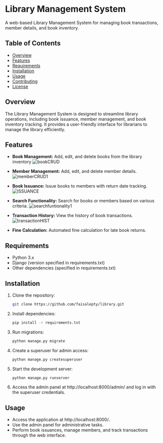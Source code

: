 # Library Management System

A web-based Library Management System for managing book transactions, member details, and book inventory.

## Table of Contents

- [Overview](#overview)
- [Features](#features)
- [Requirements](#requirements)
- [Installation](#installation)
- [Usage](#usage)
- [Contributing](#contributing)
- [License](#license)

## Overview

The Library Management System is designed to streamline library operations, including book issuance, member management, and book inventory tracking. It provides a user-friendly interface for librarians to manage the library efficiently.

## Features

- **Book Management:** Add, edit, and delete books from the library inventory
  ![bookCRUD](https://github.com/faisalepty/library/assets/129375971/1319ed69-a328-4de0-b0d4-bec283317682)
- **Member Management:** Add, edit, and delete member details.
  ![memberCRUD1](https://github.com/faisalepty/library/assets/129375971/6374e36d-0733-417d-a089-78c214016d76)

- **Book Issuance:** Issue books to members with return date tracking.
![ISSUANCE](https://github.com/faisalepty/library/assets/129375971/a47f4765-1d46-4f82-9f09-bbc48c2da2d9)
 - **Search Functionality:** Search for books or members based on various criteria.
   ![searchfuntionality1](https://github.com/faisalepty/library/assets/129375971/05e3f11d-3b3b-4dbb-a16d-ad1c1ac2f295)
- **Transaction History:** View the history of book transactions.
  ![transactionHIST](https://github.com/faisalepty/library/assets/129375971/71a71b4d-d13b-4d50-9503-358b43b327b5)
- **Fine Calculation:** Automated fine calculation for late book returns.


## Requirements

- Python 3.x
- Django (version specified in requirements.txt)
- Other dependencies (specified in requirements.txt)

## Installation

1. Clone the repository:

    ```bash
    git clone https://github.com/faisalepty/library.git
    ```

2. Install dependencies:

    ```bash
    pip install -r requirements.txt
    ```

3. Run migrations:

    ```bash
    python manage.py migrate
    ```

4. Create a superuser for admin access:

    ```bash
    python manage.py createsuperuser
    ```

5. Start the development server:

    ```bash
    python manage.py runserver
    ```

6. Access the admin panel at http://localhost:8000/admin/ and log in with the superuser credentials.

## Usage

- Access the application at http://localhost:8000/.
- Use the admin panel for administrative tasks.
- Perform book issuances, manage members, and track transactions through the web interface.

